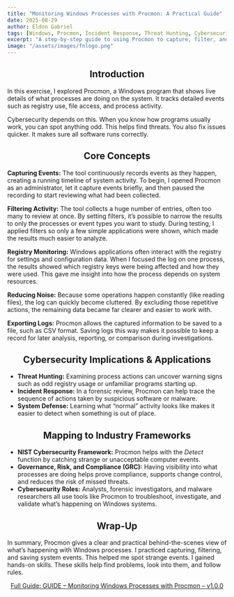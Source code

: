 ```yaml
---
title: "Monitoring Windows Processes with Procmon: A Practical Guide"
date: 2025-08-29
author: Eldon Gabriel
tags: [Windows, Procmon, Incident Response, Threat Hunting, Cybersecurity Tools]
excerpt: "A step-by-step guide to using Procmon to capture, filter, and analyze Windows process activity for threat hunting, incident response, and compliance."
image: "/assets/images/fnlogo.png"
---
```


## <center>Introduction</center>
In this exercise, I explored Procmon, a Windows program that shows live details of what processes are doing on the system. It tracks detailed events such as registry use, file access, and process activity.

Cybersecurity depends on this. When you know how programs usually work, you can spot anything odd. This helps find threats. You also fix issues quicker. It makes sure all software runs correctly.

## <center>Core Concepts</center>

**Capturing Events:** The tool continuously records events as they happen, creating a running timeline of system activity. To begin, I opened Procmon as an administrator, let it capture events briefly, and then paused the recording to start reviewing what had been collected.

**Filtering Activity:** The tool collects a huge number of entries, often too many to review at once. By setting filters, it’s possible to narrow the results to only the processes or event types you want to study. During testing, I applied filters so only a few simple applications were shown, which made the results much easier to analyze.

**Registry Monitoring:** Windows applications often interact with the registry for settings and configuration data. When I focused the log on one process, the results showed which registry keys were being affected and how they were used. This gave me insight into how the process depends on system resources.

**Reducing Noise:** Because some operations happen constantly (like reading files), the log can quickly become cluttered. By excluding those repetitive actions, the remaining data became far clearer and easier to work with.

**Exporting Logs:** Procmon allows the captured information to be saved to a file, such as CSV format. Saving logs this way makes it possible to keep a record for later analysis, reporting, or comparison during investigations.

## <center>Cybersecurity Implications & Applications</center>

- **Threat Hunting:** Examining process actions can uncover warning signs such as odd registry usage or unfamiliar programs starting up.  
- **Incident Response:** In a forensic review, Procmon can help trace the sequence of actions taken by suspicious software or malware.  
- **System Defense:** Learning what “normal” activity looks like makes it easier to detect when something is out of place.  

## <center>Mapping to Industry Frameworks</center>

- **NIST Cybersecurity Framework:** Procmon helps with the *Detect* function by catching strange or unacceptable computer events.  
- **Governance, Risk, and Compliance (GRC):** Having visibility into what processes are doing helps prove compliance, supports change control, and reduces the risk of missed threats.  
- **Cybersecurity Roles:** Analysts, forensic investigators, and malware researchers all use tools like Procmon to troubleshoot, investigate, and validate what’s happening on Windows systems.  

## <center>Wrap-Up</center>
In summary, Procmon gives a clear and practical behind-the-scenes view of what’s happening with Windows processes. I practiced capturing, filtering, and saving system events. This helped me spot strange events. I gained hands-on skills. These skills help find problems, look into them, and follow rules.

<p align="center">
  <a href="https://github.com/EldonGabriel/eldongabriel.github.io/blob/main/assets/guides/GUIDE%20%E2%80%93%20Monitoring%20Windows%20Processes%20with%20Procmon%20%E2%80%93%20v1.0.1.pdf" target="_blank">
    Full Guide: GUIDE – Monitoring Windows Processes with Procmon – v1.0.0
  </a>
</p>

